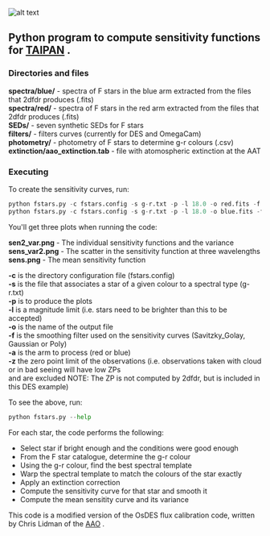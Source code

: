 ![alt text](http://web.science.mq.edu.au/~mcowley/taipan/taipan.jpg "TAIPAN LOGO")

Python program to compute sensitivity functions for [TAIPAN](http://www.taipan-survey.org/) . 
---
### Directories and files

**spectra/blue/** - spectra of F stars in the blue arm extracted from the files that 2dfdr produces (.fits)  
**spectra/red/** - spectra of F stars in the red arm extracted from the files that 2dfdr produces (.fits)  
**SEDs/** - seven synthetic SEDs for F stars   
**filters/** - filters curves (currently for DES and OmegaCam)  
**photometry/** - photometry of F stars to determine g-r colours (.csv)  
**extinction/aao_extinction.tab** - file with atomospheric extinction at the AAT 

### Executing

To create the sensitivity curves, run:

```python
python fstars.py -c fstars.config -s g-r.txt -p -l 18.0 -o red.fits -f Savitzky_Golay -a red -z -31.2
python fstars.py -c fstars.config -s g-r.txt -p -l 18.0 -o blue.fits -f Savitzky_Golay -a blue -z -30.5
```

You'll get three plots when running the code: 

**sen2_var.png** - The individual sensitivity functions and the variance  
**sens_var2.png** - The scatter in the sensitivity function at three wavelengths  
**sens.png** - The mean sensitivity function  

**-c** is the directory configuration file (fstars.config)  
**-s** is the file that associates a star of a given colour to a spectral type (g-r.txt)  
**-p** is to produce the plots  
**-l** is a magnitude limit (i.e. stars need to be brighter than this to be accepted)  
**-o** is the name of the output file  
**-f** is the smoothing filter used on the sensitivity curves (Savitzky_Golay, Gaussian or Poly)  
**-a** is the arm to process (red or blue)  
**-z** the zero point limit of the observations (i.e. observations taken with cloud or in bad seeing will have low ZPs  
and are excluded NOTE: The ZP is not computed by 2dfdr, but is included in this DES example)  

To see the above, run:

```python
python fstars.py --help
```

For each star, the code performs the following:

* Select star if bright enough and the conditions were good enough  
* From the F star catalogue, determine the g-r colour  
* Using the g-r colour, find the best spectral template  
* Warp the spectral template to match the colours of the star exactly  
* Apply an extinction correction  
* Compute the sensitivity curve for that star and smooth it  
* Compute the mean sensitity curve and its variance  
  
This code is a modified version of the OsDES flux calibration code, written by Chris Lidman of the [AAO](https://www.aao.gov.au/) . 

